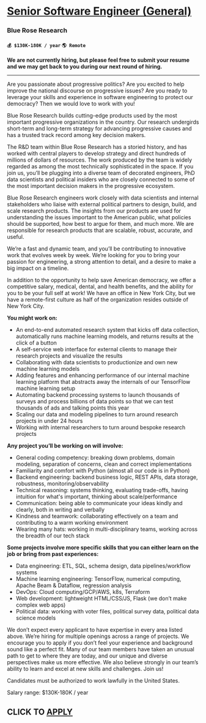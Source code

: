 # [Senior Software Engineer (General)](https://www.remotewlb.com/apply/senior-software-engineer-general)  
### Blue Rose Research  
#### `💰 $130K-180K / year` `🌎 Remote`  

**We are not currently hiring, but please feel free to submit your resume and we may get back to you during our next round of hiring.**

* * *

Are you passionate about progressive politics? Are you excited to help improve the national discourse on progressive issues? Are you ready to leverage your skills and experience in software engineering to protect our democracy? Then we would love to work with you!

Blue Rose Research builds cutting-edge products used by the most important progressive organizations in the country. Our research undergirds short-term and long-term strategy for advancing progressive causes and has a trusted track record among key decision makers.

The R&D team within Blue Rose Research has a storied history, and has worked with central players to develop strategy and direct hundreds of millions of dollars of resources. The work produced by the team is widely regarded as among the most technically sophisticated in the space. If you join us, you’ll be plugging into a diverse team of decorated engineers, PhD data scientists and political insiders who are closely connected to some of the most important decision makers in the progressive ecosystem.

Blue Rose Research engineers work closely with data scientists and internal stakeholders who liaise with external political partners to design, build, and scale research products. The insights from our products are used for understanding the issues important to the American public, what policies should be supported, how best to argue for them, and much more. We are responsible for research products that are scalable, robust, accurate, and useful.

We’re a fast and dynamic team, and you’ll be contributing to innovative work that evolves week by week. We’re looking for you to bring your passion for engineering, a strong attention to detail, and a desire to make a big impact on a timeline.

In addition to the opportunity to help save American democracy, we offer a competitive salary, medical, dental, and health benefits, and the ability for you to be your full self at work! We have an office in New York City, but we have a remote-first culture as half of the organization resides outside of New York City.

**You might work on:**

  * An end-to-end automated research system that kicks off data collection, automatically runs machine learning models, and returns results at the click of a button
  * A self-service web interface for external clients to manage their research projects and visualize the results
  * Collaborating with data scientists to productionize and own new machine learning models
  * Adding features and enhancing performance of our internal machine learning platform that abstracts away the internals of our TensorFlow machine learning setup
  * Automating backend processing systems to launch thousands of surveys and process billions of data points so that we can test thousands of ads and talking points this year
  * Scaling our data and modeling pipelines to turn around research projects in under 24 hours
  * Working with internal researchers to turn around bespoke research projects

**Any project you’ll be working on will involve:**

  * General coding competency: breaking down problems, domain modeling, separation of concerns, clean and correct implementations
  * Familiarity and comfort with Python (almost all our code is in Python)
  * Backend engineering: backend business logic, REST APIs, data storage, robustness, monitoring/observability
  * Technical reasoning: systems thinking, evaluating trade-offs, having intuition for what's important, thinking about scale/performance
  * Communication: being able to communicate your ideas kindly and clearly, both in writing and verbally
  * Kindness and teamwork: collaborating effectively on a team and contributing to a warm working environment
  * Wearing many hats: working in multi-disciplinary teams, working across the breadth of our tech stack

**Some projects involve more specific skills that you can either learn on the job or bring from past experiences:**

  * Data engineering: ETL, SQL, schema design, data pipelines/workflow systems
  * Machine learning engineering: TensorFlow, numerical computing, Apache Beam & Dataflow, regression analysis
  * DevOps: Cloud computing/GCP/AWS, k8s, Terraform
  * Web development: lightweight HTML/CSS/JS, Flask (we don’t make complex web apps)
  * Political data: working with voter files, political survey data, political data science models

We don’t expect every applicant to have expertise in every area listed above. We’re hiring for multiple openings across a range of projects. We encourage you to apply if you don’t feel your experience and background sound like a perfect fit. Many of our team members have taken an unusual path to get to where they are today, and our unique and diverse perspectives make us more effective. We also believe strongly in our team’s ability to learn and excel at new skills and challenges. Join us!

Candidates must be authorized to work lawfully in the United States.

Salary range: $130K-180K / year

  
## CLICK TO [APPLY](https://www.remotewlb.com/apply/senior-software-engineer-general)

